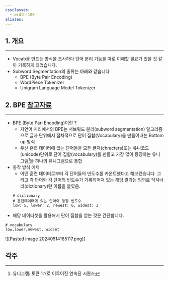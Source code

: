 ```yaml
---
cssclasses:
  - width-100
aliases:
---
```

## 1. 개요
---
-  Vocab을 만드는 방식을 조사하다 단어 분리 기능을 따로 이해할 필요가 있을 것 같아 기록하게 되었습니다.
- Subword Segmentation의 종류는 아래와 같습니다
	- BPE (Byte Pair Encoding)
	- WordPiece Tokenizer
	- Unigram Language Model Tokenizer


## 2. BPE [참고자료](https://wikidocs.net/22592)
---
- BPE (Byte Pari Encoding)이란 ?
	- 자연어 처리에서의 BPE는 서브워드 분리(subword segmentation) 알고리즘으로 글자 단위에서 점차적으로 단어 집합(Vocabulary)을 만들어내는 Bottom up 방식
	- 우선 훈련 데이터에 있는 단어들을 모든 글자(chracters)또는 유니코드(unicode)단위로 단어 집합(vocabulary)를 만들고 가장 많이 등장하는 유니그램[^1]을 하나의 유니그램으로 통합
- 동작 방식 예제
	- 어떤 훈련 데이터로부터 각 단어들의 빈도수를 카운트했다고 해보겠습니다. 그리고 각 단어와 각 단어의 빈도수가 기록되어져 있는 해당 결과는 임의로 딕셔너리(dictionary)란 이름을 붙였음.
	```
	# dictionary
	# 훈련데이터에 있는 단어와 등장 빈도수
	low: 5, lower: 2, newest: 6, widest: 3
	```
- 해당 데이터셋을 활용해서 단어 집합을 얻는 것은 간단합니다.
```
# vocabulary
low,lower,newest, widset
```

![[Pasted image 20240514165117.png]]
## 각주

[^1]: 유니그램: 토큰 1개로 이루어진 연속된 시퀀스

